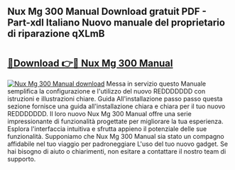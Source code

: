 ## Nux Mg 300 Manual Download gratuit PDF - Part-xdI Italiano Nuovo manuale del proprietario di riparazione qXLmB

# <h2><a href="http://dfftcy.blite.top/?on=Nux+Mg+300+Manual">🔗Download 👉🔴 Nux Mg 300 Manual</a></h2>

[![Nux Mg 300 Manual download](https://i.imgur.com/lujVjoI.png)](http://dfftcy.blite.top/?on=Nux+Mg+300+Manual)
Messa in servizio questo Manuale semplifica la configurazione e l'utilizzo del nuovo REDDDDDDD con istruzioni e illustrazioni chiare. Guida All'installazione passo passo questa sezione fornisce una guida all'installazione chiara e chiara per il tuo nuovo REDDDDDDD. Il loro nuovo Nux Mg 300 Manual offre una serie impressionante di funzionalità progettate per migliorare la tua esperienza. Esplora l'interfaccia intuitiva e sfrutta appieno il potenziale delle sue funzionalità. Supponiamo che Nux Mg 300 Manual sia stato un compagno affidabile nel tuo viaggio per padroneggiare L'uso del tuo nuovo gadget. Se hai bisogno di aiuto o chiarimenti, non esitare a contattare il nostro team di supporto.

